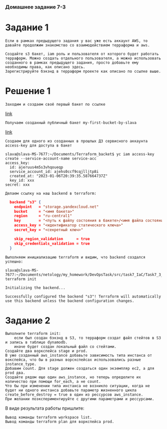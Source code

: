 ### Домашнее задание 7-3

# Задание 1
	Если в рамках предыдущего задания у вас уже есть аккаунт AWS, то давайте продолжим знакомство со взаимодействием терраформа и aws.

	Создайте s3 бакет, iam роль и пользователя от которого будет работать терраформ. Можно создать отдельного пользователя, а можно использовать созданного в рамках предыдущего задания, просто добавьте ему необходимы права, как описано здесь.
	Зарегистрируйте бэкэнд в терраформ проекте как описано по ссылке выше.
 
# Решение 1
	Заходим и создаем своё первый бакет по ссылке
[link](https://cloud.yandex.ru/docs/storage/operations/buckets/create)

	Получаем созданный публичный бакет my-first-bucket-by-slava
[link](https://console.cloud.yandex.ru/folders/b1gk7s99783hucvo6t4s/storage/buckets/my-first-bucket-by-slava)

	Создаем для одного из созданных в прошлых ДЗ сервисного аккаунта access-key для доступа в бакет
```commandline
slava@slava-MS-7677:~/Documents/Terraform_backet$ yc iam access-key create --service-account-name service-acc
access_key:
  id: ajeruus4m5s3vhqoueqp
  service_account_id: ajehs0ccf9cqjlljtp8i
  created_at: "2023-01-06T20:39:35.587664737Z"
  key_id: xxx
secret: xxx
```

	Делаем ссылку на наш backend в terraform:
```json
  backend "s3" {
    endpoint   = "storage.yandexcloud.net"
    bucket     = "<имя бакета>"
    region     = "ru-central1"
    key        = "<путь к файлу состояния в бакете>/<имя файла состояния>.tfstate"
    access_key = "<идентификатор статического ключа>"
    secret_key = "<секретный ключ>"

    skip_region_validation      = true
    skip_credentials_validation = true
  }
  ```
  
  	Выполняем инициализацию terraform и видим, что backend создался успешно:
 ```commandline
 slava@slava-MS-7677:~/Documents/netology/my_homework/DevOpsTask/src/task7_IaC/Task7_3_Try_Terraform$ terraform init

Initializing the backend...

Successfully configured the backend "s3"! Terraform will automatically
use this backend unless the backend configuration changes.
```

# Задание 2
	
    Выполните terraform init:
        если был создан бэкэнд в S3, то терраформ создат файл стейтов в S3 и запись в таблице dynamodb.
        иначе будет создан локальный файл со стейтами.
    Создайте два воркспейса stage и prod.
    В уже созданный aws_instance добавьте зависимость типа инстанса от вокспейса, что бы в разных ворскспейсах использовались разные instance_type.
    Добавим count. Для stage должен создаться один экземпляр ec2, а для prod два.
    Создайте рядом еще один aws_instance, но теперь определите их количество при помощи for_each, а не count.
    Что бы при изменении типа инстанса не возникло ситуации, когда не будет ни одного инстанса добавьте параметр жизненного цикла create_before_destroy = true в один из рессурсов aws_instance.
    При желании поэкспериментируйте с другими параметрами и рессурсами.

В виде результата работы пришлите:

    Вывод команды terraform workspace list.
    Вывод команды terraform plan для воркспейса prod.


